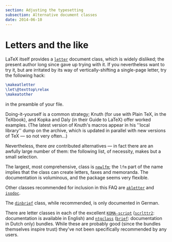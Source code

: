 ```yaml
---
section: Adjusting the typesetting
subsection: Alternative document classes
date: 2014-06-10
---
```


# Letters and the like

LaTeX itself provides a [`letter`](https://ctan.org/pkg/letter) document class, which is
widely disliked; the present author long since gave up trying with
it.  If you nevertheless want to try it, but are irritated by its way
of vertically-shifting a single-page letter, try the following hack:
```latex
\makeatletter
\let\@texttop\relax
\makeatother
```
in the preamble of your file.

Doing-it-yourself is a common strategy; Knuth (for use with
Plain TeX, in the TeXbook), and Kopka and Daly (in their Guide to
LaTeX) offer worked examples.  (The latest version of Knuth's
macros appear in his ''local library'' dump on the archive, which is
updated in parallel with new versions of TeX&nbsp;&mdash; so not very often&hellip;)

Nevertheless, there _are_ contributed alternatives&nbsp;&mdash; in fact
there are an awfully large number of them: the following list, of
necessity, makes but a small selection.

The largest, most comprehensive, class is [`newlfm`](https://ctan.org/pkg/newlfm); the `lfm`
part of the name implies that the class can create letters, faxes and
memoranda.  The documentation is voluminous, and the package seems
very flexible.

Other classes recommended for inclusion in this FAQ are
[`akletter`](https://ctan.org/pkg/akletter) and [`isodoc`](https://ctan.org/pkg/isodoc).

The [`dinbrief`](https://ctan.org/pkg/dinbrief) class, while recommended, is only documented in
German.

There are letter classes in each of the excellent
[`KOMA-script`](https://ctan.org/pkg/KOMA-script) ([`scrlttr2`](https://ctan.org/pkg/scrlttr2): documentation is available in
English) and [`ntgclass`](https://ctan.org/pkg/ntgclass) ([`brief`](https://ctan.org/pkg/brief): documentation in Dutch
only) bundles.  While these are probably good (since the bundles
themselves inspire trust) they've not been specifically recommended by
any users.

